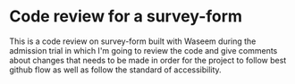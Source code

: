# Code review for a survey-form

This is a code review on survey-form built with Waseem during the admission trial in which I'm going to review the code and give comments about changes that needs to be made in order for the project to follow best github flow as well as follow the standard of accessibility.
